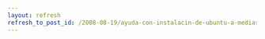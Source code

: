 ```yaml
---
layout: refresh
refresh_to_post_id: /2008-08-19/ayuda-con-instalacin-de-ubuntu-a-medias.html
---
```

